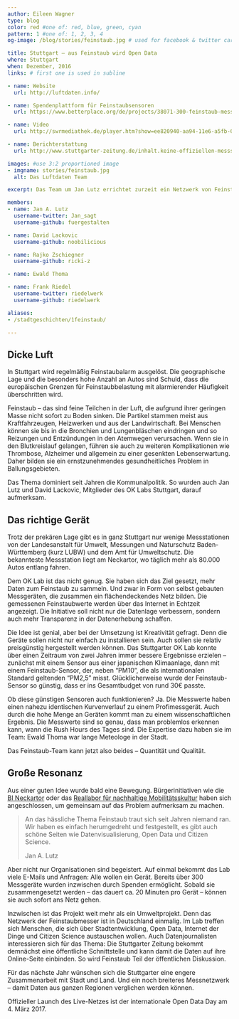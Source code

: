 ```yaml
---
author: Eileen Wagner
type: blog
color: red #one of: red, blue, green, cyan
pattern: 1 #one of: 1, 2, 3, 4
og-image: /blog/stories/feinstaub.jpg # used for facebook & twitter card

title: Stuttgart – aus Feinstaub wird Open Data
where: Stuttgart
when: Dezember, 2016
links: # first one is used in subline

- name: Website
  url: http://luftdaten.info/

- name: Spendenplattform für Feinstaubsensoren
  url: https://www.betterplace.org/de/projects/38071-300-feinstaub-messgerate

- name: Video
  url: http://swrmediathek.de/player.htm?show=ee820940-aa94-11e6-a5fb-005056a10824

- name: Berichterstattung
  url: http://www.stuttgarter-zeitung.de/inhalt.keine-offiziellen-messstationen-in-stuttgart-nord-feinstaub-messen-selbst-gemacht.html

images: #use 3:2 proportioned image
- imgname: stories/feinstaub.jpg
  alt: Das Luftdaten Team

excerpt: Das Team um Jan Lutz errichtet zurzeit ein Netzwerk von Feinstaub-Sensoren in Stuttgart. Das soll die Datenlage verbessern und somit die Diskussion über das Umwelt- und Gesundheitsproblem besser informieren.

members:
- name: Jan A. Lutz
  username-twitter: Jan_sagt
  username-github: fuergestalten

- name: David Lackovic
  username-github: noobilicious

- name: Rajko Zschiegner
  username-github: ricki-z

- name: Ewald Thoma

- name: Frank Riedel
  username-twitter: riedelwerk
  username-github: riedelwerk

aliases:
- /stadtgeschichten/1feinstaub/

---
```


## Dicke Luft

In Stuttgart wird regelmäßig Feinstaubalarm ausgelöst. Die geographische Lage und die besonders hohe Anzahl an Autos sind Schuld, dass die europäischen Grenzen für Feinstaubbelastung mit alarmierender Häufigkeit überschritten wird.

Feinstaub – das sind feine Teilchen in der Luft, die aufgrund ihrer geringen Masse nicht sofort zu Boden sinken. Die Partikel stammen meist aus Kraftfahrzeugen, Heizwerken und aus der Landwirtschaft. Bei Menschen können sie bis in die Bronchien und Lungenbläschen eindringen und so Reizungen und Entzündungen in den Atemwegen verursachen. Wenn sie in den Blutkreislauf gelangen, führen sie auch zu weiteren Komplikationen wie Thrombose, Alzheimer und allgemein zu einer gesenkten Lebenserwartung. Daher bilden sie ein ernstzunehmendes gesundheitliches Problem in Ballungsgebieten.

Das Thema dominiert seit Jahren die Kommunalpolitik. So wurden auch Jan Lutz und David Lackovic, Mitglieder des OK Labs Stuttgart, darauf aufmerksam.

## Das richtige Gerät

Trotz der prekären Lage gibt es in ganz Stuttgart nur wenige Messstationen von der Landesanstalt für Umwelt, Messungen und Naturschutz Baden-Württemberg (kurz LUBW) und dem Amt für Umweltschutz. Die bekannteste Messstation liegt am Neckartor, wo täglich mehr als 80.000 Autos entlang fahren.

Dem OK Lab ist das nicht genug. Sie haben sich das Ziel gesetzt, mehr Daten zum Feinstaub zu sammeln. Und zwar in Form von selbst gebauten Messgeräten, die zusammen ein flächendeckendes Netz bilden. Die gemessenen Feinstaubwerte werden über das Internet in Echtzeit angezeigt. Die Initiative soll nicht nur die Datenlage verbessern, sondern auch mehr Transparenz in der Datenerhebung schaffen.

<!-- <img style="float: right;" src="/blog/stories/basteln.jpg" width="40%" alt="das gemeinsame Basteln"> -->

Die Idee ist genial, aber bei der Umsetzung ist Kreativität gefragt. Denn die Geräte sollen nicht nur einfach zu installieren sein. Auch sollen sie relativ preisgünstig hergestellt werden können. Das Stuttgarter OK Lab konnte über einen Zeitraum von zwei Jahren immer bessere Ergebnisse erzielen – zunächst mit einem Sensor aus einer japanischen Klimaanlage, dann mit einem Feinstaub-Sensor, der, neben “PM10”, die als internationalen Standard geltenden “PM2,5” misst. Glücklicherweise wurde der Feinstaub-Sensor so günstig, dass er ins Gesamtbudget von rund 30€ passte.

Ob diese günstigen Sensoren auch funktionieren? Ja. Die Messwerte haben einen nahezu identischen Kurvenverlauf zu einem Profimessgerät. Auch durch die hohe Menge an Geräten kommt man zu einem wissenschaftlichen Ergebnis. Die Messwerte sind so genau, dass man problemlos erkennen kann, wann die Rush Hours des Tages sind. Die Expertise dazu haben sie im Team: Ewald Thoma war lange Meteologe in der Stadt.

Das Feinstaub-Team kann jetzt also beides – Quantität und Qualität.

## Große Resonanz

Aus einer guten Idee wurde bald eine Bewegung. Bürgerinitiativen wie die [BI Neckartor]( https://bineckartor.wordpress.com/) oder das [Reallabor für nachhaltige Mobilitätsskultur](http://www.uni-stuttgart.de/reallabor-nachhaltige-mobilitaetskultur) haben sich angeschlossen, um gemeinsam auf das Problem aufmerksam zu machen.

<blockquote>
<p>An das hässliche Thema Feinstaub traut sich seit Jahren niemand ran. Wir haben es einfach herumgedreht und festgestellt, es gibt auch schöne Seiten wie Datenvisualisierung, Open Data und Citizen Science.</p>
<footer>Jan A. Lutz</footer>
</blockquote>

Aber nicht nur Organisationen sind begeistert. Auf einmal bekommt das Lab viele E-Mails und Anfragen: Alle wollen ein Gerät. Bereits über 300 Messgeräte wurden inzwischen durch Spenden ermöglicht. Sobald sie zusammengesetzt werden – das dauert ca. 20 Minuten pro Gerät – können sie auch sofort ans Netz gehen.

Inzwischen ist das Projekt weit mehr als ein Umweltprojekt. Denn das Netzwerk der Feinstaubmesser ist in Deutschland einmalig. Im Lab treffen sich Menschen, die sich über Stadtentwicklung, Open Data, Internet der Dinge und Citizen Science austauschen wollen. Auch Datenjournalisten interessieren sich für das Thema: Die Stuttgarter Zeitung bekommt demnächst eine öffentliche Schnittstelle und kann damit die Daten auf ihre Online-Seite einbinden. So wird Feinstaub Teil der öffentlichen Diskussion.

Für das nächste Jahr wünschen sich die Stuttgarter eine engere Zusammenarbeit mit Stadt und Land. Und ein noch breiteres Messnetzwerk – damit Daten aus ganzen Regionen verglichen werden können.

Offizieller Launch des Live-Netzes ist der internationale Open Data Day am 4. März 2017.
